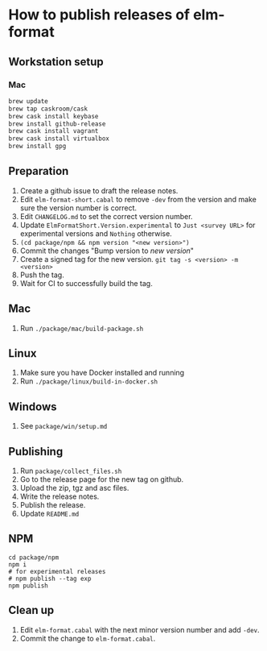 # How to publish releases of elm-format


## Workstation setup

### Mac

```bash
brew update
brew tap caskroom/cask
brew cask install keybase
brew install github-release
brew cask install vagrant
brew cask install virtualbox
brew install gpg
```


## Preparation

1. Create a github issue to draft the release notes.
1. Edit `elm-format-short.cabal` to remove `-dev` from the version and make sure the version number is correct.
1. Edit `CHANGELOG.md` to set the correct version number.
1. Update `ElmFormatShort.Version.experimental` to `Just <survey URL>` for experimental versions and `Nothing` otherwise.
1. `(cd package/npm && npm version "<new version>")`
1. Commit the changes "Bump version to *new version*"
1. Create a signed tag for the new version. `git tag -s <version> -m <version>`
1. Push the tag.
1. Wait for CI to successfully build the tag.


## Mac

1. Run `./package/mac/build-package.sh`


## Linux

1. Make sure you have Docker installed and running
1. Run `./package/linux/build-in-docker.sh`


## Windows

1. See `package/win/setup.md`


## Publishing

1. Run `package/collect_files.sh`
1. Go to the release page for the new tag on github.
1. Upload the zip, tgz and asc files.
1. Write the release notes.
1. Publish the release.
1. Update `README.md`


## NPM

```
cd package/npm
npm i
# for experimental releases
# npm publish --tag exp
npm publish
```


## Clean up

1. Edit `elm-format.cabal` with the next minor version number and add `-dev`.
1. Commit the change to `elm-format.cabal`.
